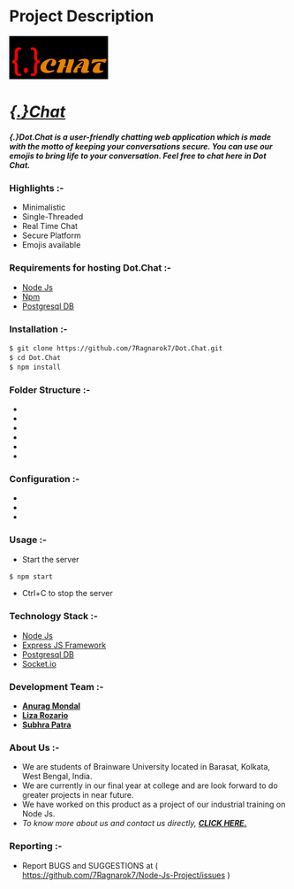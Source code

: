 # Project Description
[![DotChat-ico](https://raw.githubusercontent.com/7Ragnarok7/Dot.Chat/master/public/images/logo.png?raw=true)][page]
# [*{.}Chat*][page]
##### {.}Dot.Chat is a ***user-friendly*** chatting web application which is made with the motto of keeping your conversations secure. You can use our emojis to bring life to your conversation. Feel free to chat here in Dot Chat.

### Highlights :-
- Minimalistic
- Single-Threaded
- Real Time Chat
- Secure Platform
- Emojis available

### Requirements for hosting Dot.Chat :-  
- [Node Js][node]
- [Npm][npm]
- [Postgresql DB][db]

### Installation :-
```sh
$ git clone https://github.com/7Ragnarok7/Dot.Chat.git
$ cd Dot.Chat
$ npm install
```

### Folder Structure :-
- 
- 
- 
- 
- 
- 


### Configuration :-
- 
- 
- 

### Usage :-
- Start the server
```sh
$ npm start
```
- Ctrl+C to stop the server

### Technology Stack :-
- [Node Js][node]
- [Express JS Framework][ex]
- [Postgresql DB][db]
- [Socket.io][sock]

### Development Team :-
- [**Anurag Mondal**][anurag]
- [**Liza Rozario**][liza]
- [**Subhra Patra**][subhra]

### About Us :-
- We are students of Brainware University located in Barasat, Kolkata, West Bengal, India. 
- We are currently in our final year at college and are look forward to do greater projects in near future.
- We have worked on this product as a project of our industrial training on Node Js.
- *To know more about us and contact us directly, [**CLICK HERE.**](public/contact.html)*

### Reporting :-
 - Report BUGS and SUGGESTIONS at ( https://github.com/7Ragnarok7/Node-Js-Project/issues )
 
 
 [//]: # "References below :-"

[node]:<https://nodejs.org/en/>
[ex]:<https://expressjs.com/>
[db]:<https://www.postgresql.org/>
[page]:<https://7ragnarok7.github.io/Dot.Chat>
[anurag]:<https://github.com/7Ragnarok7>
[liza]:<https://github.com/BlazinGirl>
[subhra]:<https://github.com/subhrapatra>
[sock]:<https://socket.io/>
[npm]:<https://www.npmjs.com/>

